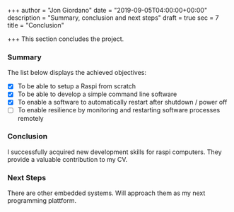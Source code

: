 +++
author = "Jon Giordano"
date = "2019-09-05T04:00:00+00:00"
description = "Summary, conclusion and next steps"
draft = true
sec = 7
title = "Conclusion"

+++
This section concludes the project.

### Summary

The list below displays the achieved objectives:

* [x] To be able to setup a Raspi from scratch
* [x] To be able to develop a simple command line software
* [x] To enable a software to automatically restart after shutdown / power off
* [ ] To enable resilience by monitoring and restarting software processes remotely

### Conclusion

I successfully acquired new development skills for raspi computers. They provide a valuable contribution to my CV.

### Next Steps

There are other embedded systems. Will approach them as my next programming plattform.